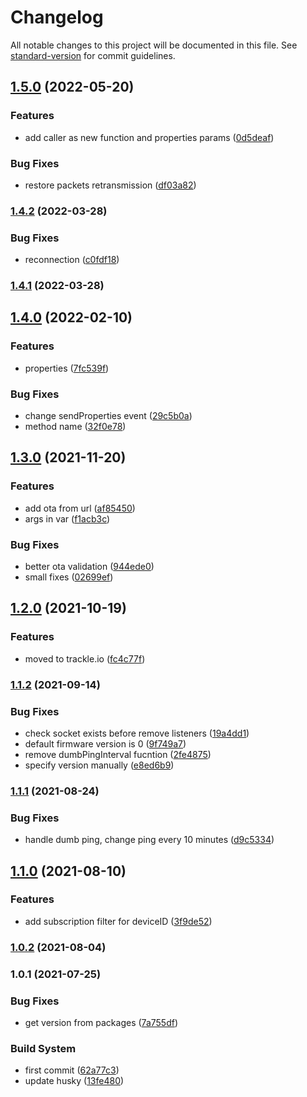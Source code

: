 # Changelog

All notable changes to this project will be documented in this file. See [standard-version](https://github.com/conventional-changelog/standard-version) for commit guidelines.

## [1.5.0](https://github.com/trackle-iot/trackle-library-nodejs/compare/v1.4.2...v1.5.0) (2022-05-20)


### Features

* add caller as new function and properties params ([0d5deaf](https://github.com/trackle-iot/trackle-library-nodejs/commit/0d5deaf92bdfac4d3d0dc6c7c4e3796b74ed2998))


### Bug Fixes

* restore packets retransmission ([df03a82](https://github.com/trackle-iot/trackle-library-nodejs/commit/df03a82f997a182b480fc6748465dede3feb28c0))

### [1.4.2](https://github.com/trackle-iot/trackle-library-nodejs/compare/v1.4.1...v1.4.2) (2022-03-28)


### Bug Fixes

* reconnection ([c0fdf18](https://github.com/trackle-iot/trackle-library-nodejs/commit/c0fdf182a8cdb00e9c4757b5477d2c51c4d0aa23))

### [1.4.1](https://github.com/trackle-iot/trackle-library-nodejs/compare/v1.4.0...v1.4.1) (2022-03-28)

## [1.4.0](https://github.com/trackle-iot/trackle-library-nodejs/compare/v1.3.0...v1.4.0) (2022-02-10)


### Features

* properties ([7fc539f](https://github.com/trackle-iot/trackle-library-nodejs/commit/7fc539f83aee90e06a9816fcb47376e1d3277a3d))


### Bug Fixes

* change sendProperties event ([29c5b0a](https://github.com/trackle-iot/trackle-library-nodejs/commit/29c5b0a6a58393344c85e23963062aa936f23b96))
* method name ([32f0e78](https://github.com/trackle-iot/trackle-library-nodejs/commit/32f0e78fe07a8f733174e4251d7b5a1f900abe1b))

## [1.3.0](https://github.com/trackle-iot/trackle-library-nodejs/compare/v1.2.0...v1.3.0) (2021-11-20)


### Features

* add ota from url ([af85450](https://github.com/trackle-iot/trackle-library-nodejs/commit/af85450664fcd8115c4145c333024e0ee3b4ae02))
* args in var ([f1acb3c](https://github.com/trackle-iot/trackle-library-nodejs/commit/f1acb3c40582eafa3214e25d18ff2890add8c3a7))


### Bug Fixes

* better ota validation ([944ede0](https://github.com/trackle-iot/trackle-library-nodejs/commit/944ede0cda980c2c18e8aba539d100d32714488a))
* small fixes ([02699ef](https://github.com/trackle-iot/trackle-library-nodejs/commit/02699ef5829b5a08e59f91b2b80591c83aba3015))

## [1.2.0](https://github.com/trackle-iot/trackle-library-nodejs/compare/v1.1.2...v1.2.0) (2021-10-19)


### Features

* moved to trackle.io ([fc4c77f](https://github.com/trackle-iot/trackle-library-nodejs/commit/fc4c77ff9be69f7a23e955460035a6df3d2564b5))

### [1.1.2](https://github.com/trackle-iot/trackle-library-nodejs/compare/v1.1.1...v1.1.2) (2021-09-14)


### Bug Fixes

* check socket exists before remove listeners ([19a4dd1](https://github.com/trackle-iot/trackle-library-nodejs/commit/19a4dd106b829a5b9e8aea7b01fc107e8c6c4b90))
* default firmware version is 0 ([9f749a7](https://github.com/trackle-iot/trackle-library-nodejs/commit/9f749a702a2fa693a94d0b0a0bcc0f5f7f4a7312))
* remove dumbPingInterval fucntion ([2fe4875](https://github.com/trackle-iot/trackle-library-nodejs/commit/2fe48759a364d5daddcb68b40d9f10e9c00201d9))
* specify version manually ([e8ed6b9](https://github.com/trackle-iot/trackle-library-nodejs/commit/e8ed6b94885f83b13f58e398987da44a7379f858))

### [1.1.1](https://github.com/trackle-iot/trackle-library-nodejs/compare/v1.1.0...v1.1.1) (2021-08-24)


### Bug Fixes

* handle dumb ping, change ping every 10 minutes ([d9c5334](https://github.com/trackle-iot/trackle-library-nodejs/commit/d9c5334ca5e359d1a1810966fdfe438132134cee))

## [1.1.0](https://github.com/trackle-iot/trackle-library-nodejs/compare/v1.0.2...v1.1.0) (2021-08-10)


### Features

* add subscription filter for deviceID ([3f9de52](https://github.com/trackle-iot/trackle-library-nodejs/commit/3f9de52c49979b0a477a6cd250c8ac42d6b782c8))

### [1.0.2](https://github.com/trackle-iot/trackle-library-nodejs/compare/v1.0.1...v1.0.2) (2021-08-04)

### 1.0.1 (2021-07-25)


### Bug Fixes

* get version from packages ([7a755df](https://github.com/trackle-iot/trackle-library-nodejs/commit/7a755df08db6b51b7bd687432dbe1670706ee99a))


### Build System

* first commit ([62a77c3](https://github.com/trackle-iot/trackle-library-nodejs/commit/62a77c33182e770ae779598dd3b99379e153a6d5))
* update husky ([13fe480](https://github.com/trackle-iot/trackle-library-nodejs/commit/13fe480312c09bec5ad0051dc0e969e4efa36a4c))
